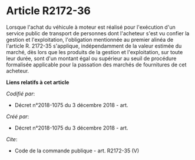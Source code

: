 # Article R2172-36

Lorsque l'achat du véhicule à moteur est réalisé pour l'exécution d'un service public de transport de personnes dont
l'acheteur s'est vu confier la gestion et l'exploitation, l'obligation mentionnée au premier alinéa de l'article R. 2172-35
s'applique, indépendamment de la valeur estimée du marché, dès lors que les produits de la gestion et l'exploitation, sur
toute leur durée, sont d'un montant égal ou supérieur au seuil de procédure formalisée applicable pour la passation des
marchés de fournitures de cet acheteur.

**Liens relatifs à cet article**

_Codifié par_:

  - Décret n°2018-1075 du 3 décembre 2018 - art.

_Créé par_:

  - Décret n°2018-1075 du 3 décembre 2018 - art.

_Cite_:

  - Code de la commande publique - art. R2172-35 (V)
